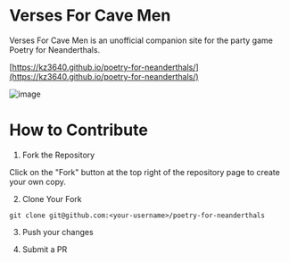 # Verses For Cave Men

Verses For Cave Men is an unofficial companion site for the party game Poetry for Neanderthals.

[https://kz3640.github.io/poetry-for-neanderthals/](https://kz3640.github.io/poetry-for-neanderthals/)

![image](https://github.com/user-attachments/assets/c5346a96-2f13-4582-81e7-a1bec92ac0c9)

# How to Contribute
1. Fork the Repository

Click on the "Fork" button at the top right of the repository page to create your own copy.

2. Clone Your Fork
```
git clone git@github.com:<your-username>/poetry-for-neanderthals
```
3. Push your changes

4. Submit a PR
